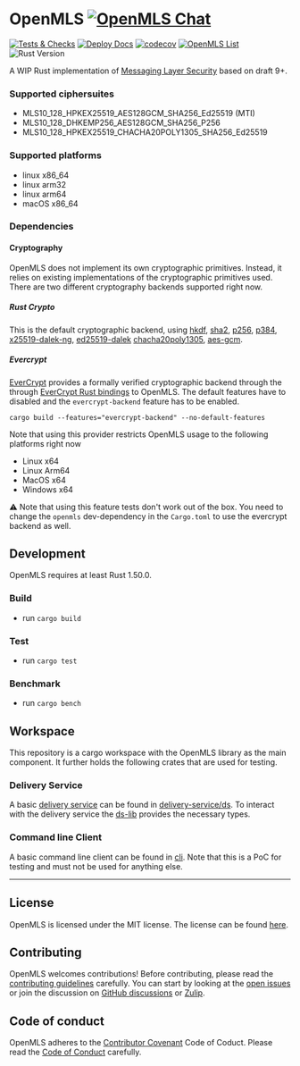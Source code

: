 # OpenMLS [![OpenMLS Chat][chat-image]][chat-link]

[![Tests & Checks](https://github.com/openmls/openmls/actions/workflows/tests.yml/badge.svg)](https://github.com/openmls/openmls/actions/workflows/tests.yml)
[![Deploy Docs](https://github.com/openmls/openmls/workflows/Deploy%20Docs/badge.svg)](https://openmls.github.io/openmls/openmls/index.html)
[![codecov](https://codecov.io/gh/openmls/openmls/branch/main/graph/badge.svg?token=5SDRDRTZI0)](https://codecov.io/gh/openmls/openmls)
[![OpenMLS List][list-image]][list-link]
![Rust Version][rustc-image]

A WIP Rust implementation of [Messaging Layer Security](https://github.com/mlswg/mls-protocol/blob/master/draft-ietf-mls-protocol.md) based on draft 9+.

### Supported ciphersuites

- MLS10_128_HPKEX25519_AES128GCM_SHA256_Ed25519 (MTI)
- MLS10_128_DHKEMP256_AES128GCM_SHA256_P256
- MLS10_128_HPKEX25519_CHACHA20POLY1305_SHA256_Ed25519

### Supported platforms

- linux x86_64
- linux arm32
- linux arm64
- macOS x86_64

### Dependencies

#### Cryptography

OpenMLS does not implement its own cryptographic primitives.
Instead, it relies on existing implementations of the cryptographic primitives used.
There are two different cryptography backends supported right now.

##### Rust Crypto

This is the default cryptographic backend, using [hkdf], [sha2], [p256], [p384], [x25519-dalek-ng], [ed25519-dalek] [chacha20poly1305], [aes-gcm].


##### Evercrypt

[EverCrypt] provides a formally verified cryptographic backend through the through [EverCrypt Rust bindings] to OpenMLS.
The default features have to disabled and the `evercrypt-backend` feature has to be enabled.

```
cargo build --features="evercrypt-backend" --no-default-features
```

Note that using this provider restricts OpenMLS usage to the following platforms right now
* Linux x64
* Linux Arm64
* MacOS x64
* Windows x64

⚠️ Note that using this feature tests don't work out of the box.
You need to change the `openmls` dev-dependency in the `Cargo.toml` to use the evercrypt backend as well.

## Development

OpenMLS requires at least Rust 1.50.0.

### Build

- run `cargo build`

### Test

- run `cargo test`

### Benchmark

- run `cargo bench`

## Workspace

This repository is a cargo workspace with the OpenMLS library as the main component.
It further holds the following crates that are used for testing.

### Delivery Service

A basic [delivery service](https://messaginglayersecurity.rocks/mls-architecture/draft-ietf-mls-architecture.html#name-delivery-service) can be found in [delivery-service/ds](./delivery-service/ds/).
To interact with the delivery service the [ds-lib](./delivery-service/ds-lib/) provides the necessary types.

### Command line Client

A basic command line client can be found in [cli](./cli).
Note that this is a PoC for testing and must not be used for anything else.

---

## License

OpenMLS is licensed under the MIT license. The license can be found [here](https://github.com/openmls/openmls/LICENSE).

## Contributing

OpenMLS welcomes contributions! Before contributing, please read the [contributing guidelines](CONTRIBUTING.md) carefully.
You can start by looking at the [open issues](https://github.com/openmls/openmls/issues) or join the discussion on [GitHub discussions](https://github.com/openmls/openmls/discussions) or [Zulip](https://openmls.zulipchat.com/).

## Code of conduct

OpenMLS adheres to the [Contributor Covenant](https://www.contributor-covenant.org/) Code of Coduct. Please read the [Code of Conduct](CODE_OF_CONDUCT.md) carefully.

[chat-image]: https://img.shields.io/badge/zulip-join_chat-blue.svg
[chat-link]: https://openmls.zulipchat.com
[list-image]: https://img.shields.io/badge/mailing-list-blue.svg
[list-link]: https://groups.google.com/u/0/g/openmls-dev
[rustc-image]: https://img.shields.io/badge/rustc-1.50+-blue.svg

[hkdf]: https://docs.rs/hkdf/
[sha2]: https://docs.rs/sha2
[p256]: https://docs.rs/p256
[p384]: https://docs.rs/p384
[x25519-dalek-ng]: https://docs.rs/x25519-dalek-ng
[ed25519-dalek]: https://docs.rs/ed25519-dalek
[chacha20poly1305]: https://docs.rs/chacha20poly1305
[aes-gcm]: https://docs.rs/aes-gcm
[Evercrypt]: https://github.com/project-everest/hacl-star/
[EverCrypt Rust bindings]: https://crates.io/crates/evercrypt
